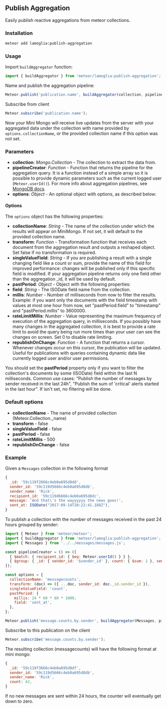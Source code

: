 ## Publish Aggregation

Easily publish reactive aggregations from meteor collections.

### Installation
```bash
meteor add lamoglia:publish-aggregation
```

### Usage

Import `buildAggregator` function:

```javascript
import { buildAggregator } from 'meteor/lamoglia:publish-aggregation';
```

Name and publish the aggregation pipeline:


```javascript
Meteor.publish('publication.name', buildAggregator(collection, pipelineCreator, options));
```

Subscribe from client

```javascript
Meteor.subscribe('publication.name');
```

Now your Mini Mongo will receive live updates from the server with your aggregated data under the collection with name provided by `options.collectionName`, or the provided collection name if this option was not set.

### Parameters

- **collection**: *Mongo.Collection* - The collection to extract the data from.
- **pipelineCreator**: *Function* - Function that returns the pipeline for the aggregation query. It is a function instead of a simple array so it is possible to provide dynamic parameters such as the current logged user (`Meteor.userId()`). For more info about aggregation pipelines, see [MongoDB docs](https://docs.mongodb.com/manual/core/aggregation-pipeline/).
- **options**: *Object* - An optional object with options, as described below:

#### Options

The `options` object has the following properties:

- **collectionName**: *String* - The name of the collection under which the results will appear on MiniMongo. If not set, it will default to the provided collection name.
- **transform**: *Function* - Transformation function that receives each document from the aggregation result and outputs a reshaped object. Set false if no transformation is required.
- **singleValueField**: *String* - If you are publishing a result with a single changing field like a count or sum, provide the name of this field for improved performance: changes will be published only if this specific field is modified. If your aggregation pipeline returns only one field other than the aggregation _id, it will be used by default.
- **pastPeriod**: *Object* - Object with the following properties:
 - **field**: *String* - The ISODate field name from the collection.
 - **millis**: *Number* - Number of milliseconds from now to filter the results. Example: if you want only the documents with the field timestamp with values at most one hour from now, set "pastPeriod.field" to "timestamp" and "pastPeriod.millis" to 3600000.
- **rateLimitMillis**: *Number* - Value representing the maximum frequency of execution of the aggregation query, in milliseconds. If you possibly have many changes in the aggregated collection, it is best to provide a rate limit to avoid the query being run more times than your user can see the changes on screen. Set 0 to disable rate limiting.
- **republishOnChange**: *Function* - A function that returns a cursor. Whenever changes occur on this cursor, the publication will be updated. Useful for publications with queries containing dynamic data like currently logged user and/or user permissions.

You should set the **pastPeriod** property only if you want to filter the collection's documents by some (ISODate) field within the last N milliseconds. Common use cases: "Publish the number of messages by sender received in the last 24h", "Publish the sum of 'critical' alerts started in the last hour". If isn't set, no filtering will be done.


### Default options

- **collectionName** - The name of provided collection (Meteor.Collection._name)
- **transform** - false
- **singleValueField** - false
- **pastPeriod** - false
- **rateLimitMillis** - 500
- **republishOnChange** - false

### Example

Given a `Messages` collection in the following format

```javascript
{
  _id: '59c119f2666c4eb0a695d8dd',
  sender_id: '59c119d5666c4eb0a695d8db',
  sender_name: 'Rick',
  recipient_id: '59c119d6666c4eb0a695d8dc',
  message: 'And that\'s the wayyyyyy the news goes!',
  sent_at: ISODate("2017-09-14T20:22:41.188Z"),
}
```

To publish a collection with the number of messages received in the past 24 hours grouped by sender:

```javascript
import { Meteor } from 'meteor/meteor';
import { buildAggregator } from 'meteor/lamoglia:publish-aggregation';
import { Messages } from '../../messages/messages.js';

const pipelineCreator = () => ([
  { $match: { recipient_id: { $eq: Meteor.userId() } } },
  { $group: { _id: { sender_id: '$sender_id' }, count: { $sum: 1 }, sender_name: { $first: '$sender_name' } } },
]);

const options = {
  collectionName: 'messagecounts',
  transform: (doc) => ({ ...doc, sender_id: doc._id.sender_id }),
  singleValueField: 'count',
  pastPeriod: {
    millis: 24 * 60 * 60 * 1000,
    field: 'sent_at',
  },
};

Meteor.publish('message.counts.by.sender', buildAggregator(Messages, pipelineCreator, options));
```

Subscribe to this publication on the client

```javascript
Meteor.subscribe('message.counts.by.sender');
```

The resulting collection (messagecounts) will have the following format at mini mongo:

```javascript
{
  _id: '59c119f3666c4eb0a695d8df',
  sender_id: '59c119d5666c4eb0a695d8db',
  sender_name: 'Rick',
  count: 42,
}
```

If no new messages are sent within 24 hours, the counter will eventually get down to zero.
